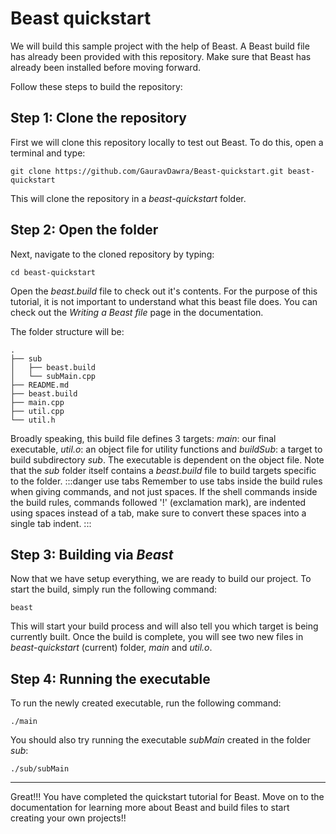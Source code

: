 # Beast quickstart

We will build this sample project with the help of Beast. A Beast build file has already been provided with this repository.
Make sure that Beast has already been installed before moving forward.

Follow these steps to build the repository:
## Step 1: Clone the repository
First we will clone this repository locally to test out Beast. To do this, open a terminal and type:
```
git clone https://github.com/GauravDawra/Beast-quickstart.git beast-quickstart
```
This will clone the repository in a *beast-quickstart* folder.

## Step 2: Open the folder
Next, navigate to the cloned repository by typing:
```
cd beast-quickstart
```
Open the *beast.build* file to check out it's contents. For the purpose of this tutorial, it is not important to understand what this beast file does. You can check out the *Writing a Beast file* page in the documentation.

The folder structure will be:

    .
    ├── sub
    │   ├── beast.build
    │   └── subMain.cpp
    ├── README.md
    ├── beast.build
    ├── main.cpp
    ├── util.cpp
    └── util.h

Broadly speaking, this build file defines 3 targets: *main*: our final executable, *util.o*: an object file for utility functions and *buildSub*: a target to build subdirectory *sub*. The executable is dependent on the object file.
Note that the *sub* folder itself contains a *beast.build* file to build targets specific to the folder.
:::danger use tabs
Remember to use tabs inside the build rules when giving commands, and not just spaces. If the shell commands inside the build rules, commands followed '!' (exclamation mark), are indented using spaces instead of a tab, make sure to convert these spaces into a single tab indent.
:::

## Step 3: Building via *Beast*
Now that we have setup everything, we are ready to build our project. To start the build, simply run the following command:
```
beast
```
This will start your build process and will also tell you which target is being currently built. Once the build is complete, you will see two new files in *beast-quickstart* (current) folder, *main* and *util.o*.

## Step 4: Running the executable
To run the newly created executable, run the following command:
```
./main
```
You should also try running the executable *subMain* created in the folder *sub*:
```
./sub/subMain
```
---
Great!!! You have completed the quickstart tutorial for Beast. Move on to the documentation for learning more about Beast and build files to start creating your own projects!!